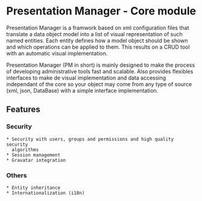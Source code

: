 # Presentation Manager - Core module

Presentation Manager is a framwork based on xml configuration files that
translate a data object model into a list of visual representation of such
named entities. Each entity defines how a model object should be shown and
which operations can be applied to them. This results on a CRUD tool with an
automatic visual implementation.

Presentation Manager (PM in short) is mainly designed to make the process of
developing administrative tools fast and scalable. Also provides flexibles
interfaces to make de visual implementation and data accessing independant of
the core so your object may come from any type of source (xml, json, DataBase)
with a simple interface implementation.

## Features

### Security

    * Security with users, groups and permissions and high quality security
      algorithms
    * Session management
    * Gravatar integration

### Others

    * Entity inheritance
    * Internationalization (i18n)